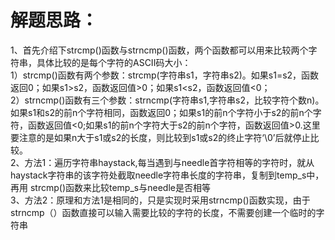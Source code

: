 解题思路：
===
1、首先介绍下strcmp()函数与strncmp()函数，两个函数都可以用来比较两个字符串，具体比较的是每个字符的ASCII码大小：<br>
    1）strcmp()函数有两个参数：strcmp(字符串s1，字符串s2)。如果s1=s2，函数返回0；如果s1>s2，函数返回值>0；如果s1<s2，函数返回值<0；<br>
    2）strncmp()函数有三个参数：strncmp(字符串s1,字符串s2，比较字符个数n)。如果s1和s2的前n个字符相同，函数返回0；如果s1的前n个字符小于s2的前n个字       符，函数返回值<0;如果s1的前n个字符大于s2的前n个字符，函数返回值>0.这里要注意的是如果n大于s1或s2的长度，则比较到s1或s2的终止字符‘\0’后就停止比较。<br>
2、方法1：遍历字符串haystack,每当遇到与needle首字符相等的字符时，就从haystack字符串的该字符处截取needle字符串长度的字符串，复制到temp_s中，再用         strcmp()函数来比较temp_s与needle是否相等<br>
3、方法2：原理和方法1是相同的，只是实现时采用strncmp()函数实现，由于strncmp（）函数直接可以输入需要比较的字符的长度，不需要创建一个临时的字符串<br>
